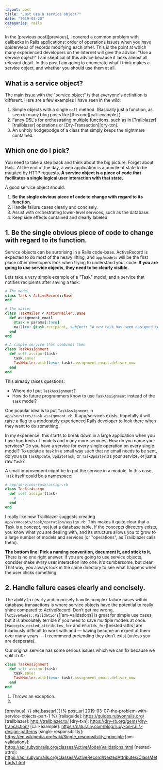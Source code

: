 ```yaml
---
layout: post
title: "Just use a service object?"
date: "2019-03-20"
categories: rails
---
```

In the [previous post][previous], I covered a common problem with callbacks in Rails applications: order of operations issues when you have spiderwebs of records modifying each other. This is the point at which many experienced developers on the Internet will give the advice: "Use a service object!" I am skeptical of this advice because it lacks almost all relevant detail. In this post I am going to enumerate what I think makes a service object, and whether you should use them at all.

## What is a service object?

The main issue with the "service object" is that everyone's definition is different. Here are a few examples I have seen in the wild:

1. Simple objects with a single `call` method. (Basically just a function, as seen in many blog posts like [this one][call-example].)
2. Fancy DSL's for orchestrating multiple functions, such as in [Trailblazer][trailblazer] operations or [Dry-Transaction][dry-txn].
3. An unholy hodgepodge of a class that simply keeps the nightmare contained.

## Which one do I pick?

You need to take a step back and think about the big picture. Forget about Rails. At the end of the day, a web application is a bundle of state to be mutated by HTTP requests. **A service object is a piece of code that facilitates a single logical user interaction with that state.**

A good service object should:

1. **Be the single obvious piece of code to change with regard to its function.**
2. Handle failure cases clearly and concisely.
3. Assist with orchestrating lower-level services, such as the database.
4. Keep side effects contained and clearly labeled.


## 1. Be the single obvious piece of code to change with regard to its function.



Service objects can be surprising in a Rails code-base. ActiveRecord is expected to do most of the heavy lifting, and `app/models` will be the first place other developers look when trying to understand your code. **If you are going to use service objects, they need to be clearly visible.**

Lets take a very simple example of a "Task" model, and a service that notifies recipients after saving a task:

```ruby
# The model
class Task < ActiveRecord::Base
end

# The mailer
class TaskMailer < ActionMailer::Base
  def assignment_email
    @task = params[:task]
    mail(to: @task.recipient, subject: "A new task has been assigned to you!")
  end
end

# A simple service that combines them
class TaskAssignment
  def self.assign!(task)
    task.save!
    TaskMailer.with(task: task).assignment_email.deliver_now
  end
end
```

This already raises questions:

* Where do I put `TaskAssignment`?
* How do future programmers know to use `TaskAssignment` instead of the `Task` model?

One popular idea is to put `TaskAssignment` in `app/services/task_assignment.rb`. If app/services exists, hopefully it will raise a flag to a moderately experienced Rails developer to look there when they want to do something.

In my experience, this starts to break down in a large application when you have hundreds of models and many more services. How do you name your services? Do you have a service for every single operation on every single model? To update a task in a small way such that no email needs to be sent, do you use `TaskUpdate`, `UpdateTask`, or `TaskUpdater` as your service, or just a raw `Task`?

A small improvement might be to put the service in a module. In this case, `Task` itself could be a namespace:

```ruby
# app/services/task/assign.rb
class Task::Assign
  def self.assign!(task)
    # ...
  end
end
```

I really like how Trailblazer suggests creating `app/concepts/task/operation/assign.rb`. This makes it quite clear that a Task is a *concept*, not just a database table. If the concepts directory exists, you know what you are dealing with, and its structure allows you to grow to a large number of models and services (or "operations", as Trailblazer calls them).

**The bottom line: Pick a naming convention, document it, and stick to it.** There is no one right answer. If you are going to use service objects, consider make *every* user interaction into one. It's cumbersome, but clear. That way, you always look in the same directory to see what happens when the user clicks something.


## 2. Handle failure cases clearly and concisely.

The ability to clearly and concisely handle complex failure cases within database transactions is where service objects have the potential to really shine compared to ActiveRecord. Don't get me wrong, [`ActiveModel::Validations`][am-validations] is great for simple use cases, but it is absolutely terrible if you need to save multiple models at once. [`#accepts_nested_attributes_for` and `#fields_for`][nested-attrs] are hilariously difficult to work with and &mdash; having become an expert at them over many years &mdash; I recommend pretending they don't exist (unless you are desperate).

Our original service has some serious issues which we can fix because we split it off:

```ruby
class TaskAssignment
  def self.assign!(task)
    task.save!
    TaskMailer.with(task: task).assignment_email.deliver_now
  end
end
```

1. Throws an exception.
2. 


[previous]: {{ site.baseurl }}{% post_url 2019-03-07-the-problem-with-service-objects-part-1 %}
[railsguide]: https://guides.rubyonrails.org/
[trailblazer]: http://trailblazer.to/
[dry-txn]: https://dry-rb.org/gems/dry-transaction/
[call-example]: https://naturaily.com/blog/ruby-on-rails-design-patterns
[single-responsibility]: https://en.wikipedia.org/wiki/Single_responsibility_principle
[am-validations]: https://api.rubyonrails.org/classes/ActiveModel/Validations.html
[nested-attrs]: https://api.rubyonrails.org/classes/ActiveRecord/NestedAttributes/ClassMethods.html
